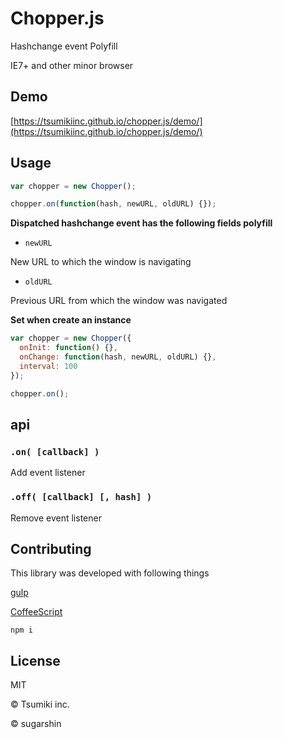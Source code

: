 # Chopper.js

Hashchange event Polyfill

IE7+ and other minor browser

## Demo

[https://tsumikiinc.github.io/chopper.js/demo/](https://tsumikiinc.github.io/chopper.js/demo/)


## Usage

```js
var chopper = new Chopper();

chopper.on(function(hash, newURL, oldURL) {});
```

**Dispatched hashchange event has the following fields polyfill**

* `newURL`

New URL to which the window is navigating

* `oldURL`

Previous URL from which the window was navigated

**Set when create an instance**

```js
var chopper = new Chopper({
  onInit: function() {},
  onChange: function(hash, newURL, oldURL) {},
  interval: 100
});

chopper.on();
```

## api

### `.on( [callback] )`

Add event listener

### `.off( [callback] [, hash] )`

Remove event listener

## Contributing

This library was developed with following things

[gulp](http://gulpjs.com/)

[CoffeeScript](http://coffeescript.org/)

```shell
npm i
```

## License

MIT

© Tsumiki inc.

© sugarshin